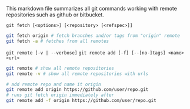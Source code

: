 This markdown file summarizes all git commands working with remote repositories such as github or bitbucket.

`git fetch [<options>] [<repository> [<refspec>]]`

```bash
git fetch origin # fetch branches and/or tags from "origin" remote
git fetch -a # fetches from all remotes
```

`git remote [-v | --verbose]`
`git remote add [-f] [--[no-]tags] <name> <url>`

```bash
git remote # show all remote repositories
git remote -v # show all remote repositories with urls

# add remote repo and name it origin
git remote add origin https://github.com/user/repo.git
# runs git fetch origin immediately after
git remote add -f origin https://github.com/user/repo.git
```
